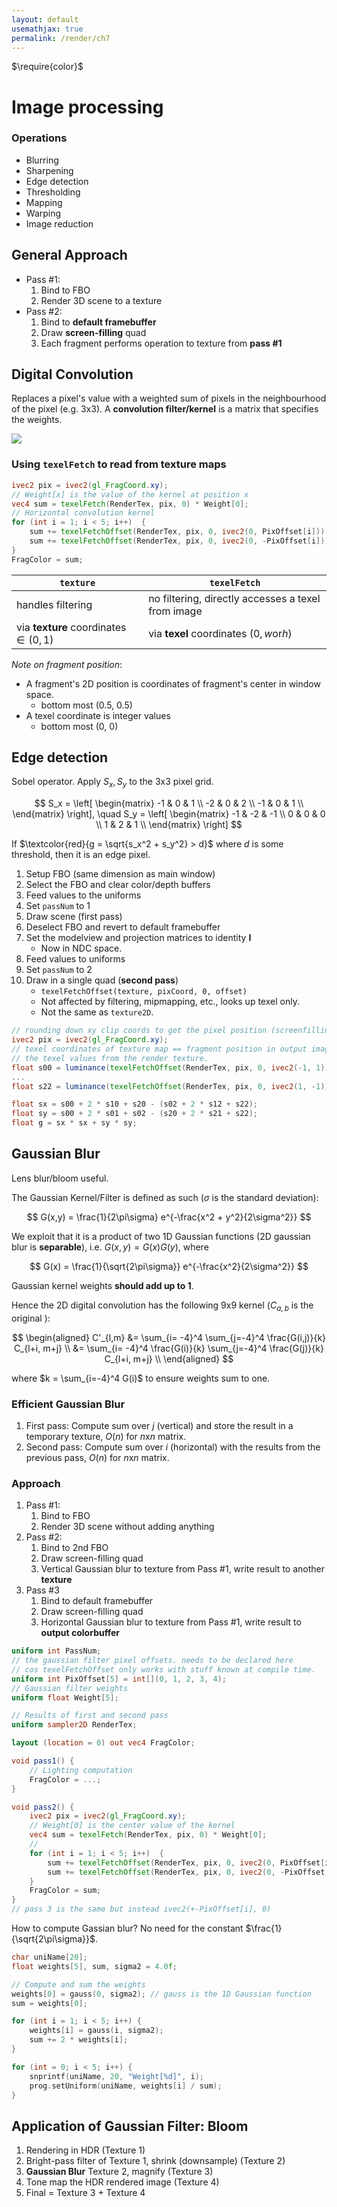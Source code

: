 ```yaml
---
layout: default
usemathjax: true
permalink: /render/ch7
---
```


$\require{color}$

# Image processing

### Operations

- Blurring
- Sharpening
- Edge detection
- Thresholding
- Mapping
- Warping
- Image reduction

## General Approach

- Pass #1:
  1. Bind to FBO
  2. Render 3D scene to a texture
- Pass #2:
  1. Bind to **default framebuffer**
  2. Draw **screen-filling** quad
  3. Each fragment performs operation to texture from **pass #1**

## Digital Convolution

Replaces a pixel's value with a weighted sum of pixels in the neighbourhood of the pixel (e.g. 3x3). 
A **convolution filter/kernel** is a matrix that specifies the weights.

![](/notes-blog/assets/img/render/convolution.png)

### Using `texelFetch` to read from texture maps

```glsl
ivec2 pix = ivec2(gl_FragCoord.xy);
// Weight[x] is the value of the kernel at position x
vec4 sum = texelFetch(RenderTex, pix, 0) * Weight[0];
// Horizontal convolution kernel
for (int i = 1; i < 5; i++)  {
    sum += texelFetchOffset(RenderTex, pix, 0, ivec2(0, PixOffset[i])) * Weight[i];
    sum += texelFetchOffset(RenderTex, pix, 0, ivec2(0, -PixOffset[i])) * Weight[i];
}
FragColor = sum;
```

| `texture` | `texelFetch` |
| --------- | ------------ |
| handles filtering | no filtering, directly accesses a texel from image |
| via **texture** coordinates $\in(0,1)$ | via **texel** coordinates $(0, w \text{or} h)$ |

*Note on fragment position*: 
- A fragment's 2D position is coordinates of fragment's center in window space. 
  - bottom most (0.5, 0.5)
- A texel coordinate is integer values
  - bottom most (0, 0)

## Edge detection

Sobel operator. Apply $S_x, S_y$ to the 3x3 pixel grid.

$$
S_x = \left[ \begin{matrix} 
-1 & 0 & 1 \\
-2 & 0 & 2 \\
-1 & 0 & 1 \\
\end{matrix} \right], \quad
S_y = \left[ \begin{matrix} 
-1 & -2 & -1 \\
0 & 0 & 0 \\
1 & 2 & 1 \\
\end{matrix} \right]
$$

If $\textcolor{red}{g = \sqrt{s_x^2 + s_y^2} > d}$ where $d$ is some threshold, then it is an edge pixel.

1. Setup FBO (same dimension as main window)
2. Select the FBO and clear color/depth buffers
3. Feed values to the uniforms 
4. Set `passNum` to 1
5. Draw scene (first pass)
6. Deselect FBO and revert to default framebuffer
7. Set the modelview and projection matrices to identity $\mathbf{I}$
    - Now in NDC space.
8. Feed values to uniforms
9. Set `passNum` to 2
10. Draw in a single quad (**second pass**)
    - `texelFetchOffset(texture, pixCoord, 0, offset)`
    - Not affected by filtering, mipmapping, etc., looks up texel only.
    - Not the same as `texture2D`. 

```glsl
// rounding down xy clip coords to get the pixel position (screenfilling quad.)
ivec2 pix = ivec2(gl_FragCoord.xy);
// texel coordinates of texture map == fragment position in output image.
// the texel values from the render texture.
float s00 = luminance(texelFetchOffset(RenderTex, pix, 0, ivec2(-1, 1)).rgb)
...
float s22 = luminance(texelFetchOffset(RenderTex, pix, 0, ivec2(1, -1)).rgb)

float sx = s00 + 2 * s10 + s20 - (s02 + 2 * s12 + s22);
float sy = s00 + 2 * s01 + s02 - (s20 + 2 * s21 + s22);
float g = sx * sx + sy * sy;
```

## Gaussian Blur

Lens blur/bloom useful.

The Gaussian Kernel/Filter is defined as such ($\sigma$ is the standard deviation):

$$
G(x,y) = \frac{1}{2\pi\sigma} e^{-\frac{x^2 + y^2}{2\sigma^2}}
$$

We exploit that it is a product of two 1D Gaussian functions (2D gaussian blur is **separable**), i.e. $G(x,y) = G(x)G(y)$, where

$$
G(x) = \frac{1}{\sqrt{2\pi\sigma}} e^{-\frac{x^2}{2\sigma^2}}
$$

Gaussian kernel weights **should add up to 1**.

Hence the 2D digital convolution has the following 9x9 kernel ($C_{a,b}$ is the original ):

$$
\begin{aligned}
C'_{l,m} &= \sum_{i= -4}^4 \sum_{j=-4}^4 \frac{G(i,j)}{k} C_{l+i, m+j} \\
&= \sum_{i= -4}^4 \frac{G(i)}{k} \sum_{j=-4}^4 \frac{G(j)}{k} C_{l+i, m+j} \\
\end{aligned}
$$

where $k = \sum_{i=-4}^4 G(i)$ to ensure weights sum to one.

### Efficient Gaussian Blur

1. First pass: Compute sum over $j$ (vertical) and store the result in a temporary texture, $O(n)$ for $n$x$n$ matrix.
2. Second pass: Compute sum over $i$ (horizontal) with the results from the previous pass, $O(n)$ for $n$x$n$ matrix.

### Approach

1. Pass #1:
   1. Bind to FBO
   2. Render 3D scene without adding anything
2. Pass #2:
   1. Bind to 2nd FBO
   2. Draw screen-filling quad
   3. Vertical Gaussian blur to texture from Pass #1, write result to another **texture**
3. Pass #3
   1. Bind to default framebuffer
   2. Draw screen-filling quad
   3. Horizontal Gaussian blur to texture from Pass #1, write result to **output colorbuffer**

```glsl
uniform int PassNum;
// the gaussian filter pixel offsets. needs to be declared here 
// cos texelFetchOffset only works with stuff known at compile time.
uniform int PixOffset[5] = int[](0, 1, 2, 3, 4);
// Gaussian filter weights
uniform float Weight[5];

// Results of first and second pass
uniform sampler2D RenderTex;

layout (location = 0) out vec4 FragColor;

void pass1() {
    // Lighting computation
    FragColor = ...;
}

void pass2() {
    ivec2 pix = ivec2(gl_FragCoord.xy);
    // Weight[0] is the center value of the kernel
    vec4 sum = texelFetch(RenderTex, pix, 0) * Weight[0];
    // 
    for (int i = 1; i < 5; i++)  {
        sum += texelFetchOffset(RenderTex, pix, 0, ivec2(0, PixOffset[i])) * Weight[i];
        sum += texelFetchOffset(RenderTex, pix, 0, ivec2(0, -PixOffset[i])) * Weight[i];
    }
    FragColor = sum;
}
// pass 3 is the same but instead ivec2(+-PixOffset[i], 0)
```

How to compute Gassian blur? No need for the constant $\frac{1}{\sqrt{2\pi\sigma}}$.
```c++
char uniName[20];
float weights[5], sum, sigma2 = 4.0f; 

// Compute and sum the weights
weights[0] = gauss(0, sigma2); // gauss is the 1D Gaussian function
sum = weights[0];

for (int i = 1; i < 5; i++) {
    weights[i] = gauss(i, sigma2);
    sum += 2 * weights[i];
}

for (int = 0; i < 5; i++) {
    snprintf(uniName, 20, "Weight[%d]", i);
    prog.setUniform(uniName, weights[i] / sum);
}
```

## Application of Gaussian Filter: Bloom

1. Rendering in HDR (Texture 1)
2. Bright-pass filter of Texture 1, shrink (downsample) (Texture 2)
3. **Gaussian Blur** Texture 2, magnify (Texture 3)
4. Tone map the HDR rendered image (Texture 4)
5. Final = Texture 3 + Texture 4